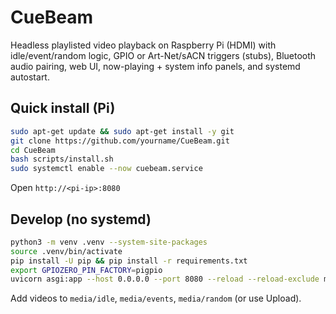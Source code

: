 # CueBeam

Headless playlisted video playback on Raspberry Pi (HDMI) with idle/event/random logic, GPIO or Art-Net/sACN triggers (stubs), Bluetooth audio pairing, web UI, now-playing + system info panels, and systemd autostart.

## Quick install (Pi)

```bash
sudo apt-get update && sudo apt-get install -y git
git clone https://github.com/yourname/CueBeam.git
cd CueBeam
bash scripts/install.sh
sudo systemctl enable --now cuebeam.service
```

Open `http://<pi-ip>:8080`

## Develop (no systemd)

```bash
python3 -m venv .venv --system-site-packages
source .venv/bin/activate
pip install -U pip && pip install -r requirements.txt
export GPIOZERO_PIN_FACTORY=pigpio
uvicorn asgi:app --host 0.0.0.0 --port 8080 --reload --reload-exclude media
```

Add videos to `media/idle`, `media/events`, `media/random` (or use Upload).
